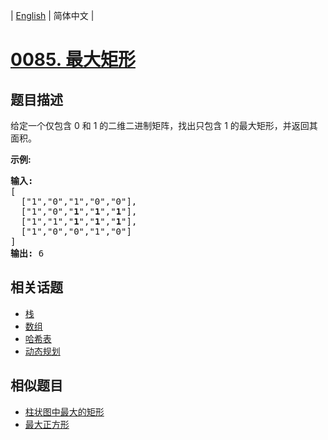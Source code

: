 
| [English](README_EN.md) | 简体中文 |
# [0085. 最大矩形](https://leetcode-cn.com/problems/maximal-rectangle/)
## 题目描述
<p>给定一个仅包含&nbsp;0 和 1 的二维二进制矩阵，找出只包含 1 的最大矩形，并返回其面积。</p>

<p><strong>示例:</strong></p>

<pre><strong>输入:</strong>
[
  [&quot;1&quot;,&quot;0&quot;,&quot;1&quot;,&quot;0&quot;,&quot;0&quot;],
  [&quot;1&quot;,&quot;0&quot;,&quot;<strong>1</strong>&quot;,&quot;<strong>1</strong>&quot;,&quot;<strong>1</strong>&quot;],
  [&quot;1&quot;,&quot;1&quot;,&quot;<strong>1</strong>&quot;,&quot;<strong>1</strong>&quot;,&quot;<strong>1</strong>&quot;],
  [&quot;1&quot;,&quot;0&quot;,&quot;0&quot;,&quot;1&quot;,&quot;0&quot;]
]
<strong>输出:</strong> 6</pre>

## 相关话题
- [栈](https://leetcode-cn.com/tag/stack)
- [数组](https://leetcode-cn.com/tag/array)
- [哈希表](https://leetcode-cn.com/tag/hash-table)
- [动态规划](https://leetcode-cn.com/tag/dynamic-programming)
## 相似题目
- [柱状图中最大的矩形](../largest-rectangle-in-histogram/README.md)
- [最大正方形](../maximal-square/README.md)
